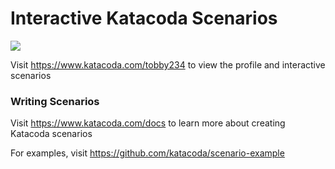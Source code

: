 # Interactive Katacoda Scenarios

[![](http://shields.katacoda.com/katacoda/tobby234/count.svg)](https://www.katacoda.com/tobby234 "Get your profile on Katacoda.com")

Visit https://www.katacoda.com/tobby234 to view the profile and interactive scenarios

### Writing Scenarios
Visit https://www.katacoda.com/docs to learn more about creating Katacoda scenarios

For examples, visit https://github.com/katacoda/scenario-example
